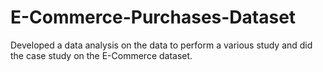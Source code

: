 # E-Commerce-Purchases-Dataset
Developed a data analysis on the data to perform a various study and did the case study on the E-Commerce dataset.
